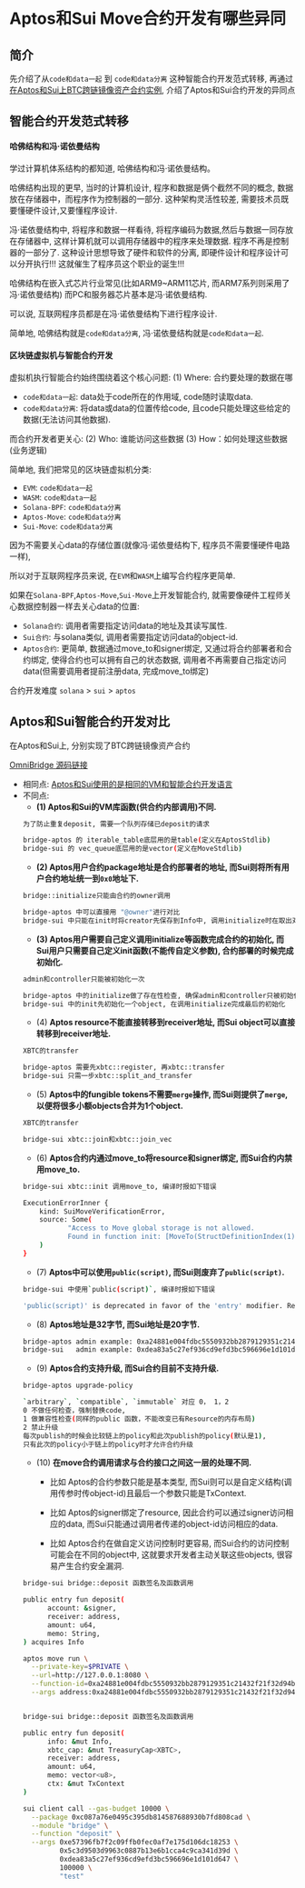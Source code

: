 # Aptos和Sui Move合约开发有哪些异同

## 简介
先介绍了从`code和data一起` 到 `code和data分离` 这种智能合约开发范式转移,
再通过[在Aptos和Sui上BTC跨链镜像资产合约实例](https://github.com/OmniBTC/OmniBridge), 介绍了Aptos和Sui合约开发的异同点

## 智能合约开发范式转移

#### 哈佛结构和冯·诺依曼结构
学过计算机体系结构的都知道, 哈佛结构和冯·诺依曼结构。

哈佛结构出现的更早, 当时的计算机设计, 程序和数据是俩个截然不同的概念,
数据放在存储器中，而程序作为控制器的一部分. 
这种架构灵活性较差, 需要技术员既要懂硬件设计,又要懂程序设计.

冯·诺依曼结构中, 将程序和数据一样看待, 将程序编码为数据,然后与数据一同存放在存储器中,
这样计算机就可以调用存储器中的程序来处理数据. 程序不再是控制器的一部分了.
这种设计思想导致了硬件和软件的分离, 即硬件设计和程序设计可以分开执行!!!
这就催生了程序员这个职业的诞生!!! 

哈佛结构在嵌入式芯片行业常见(比如ARM9~ARM11芯片, 而ARM7系列则采用了冯·诺依曼结构)
而PC和服务器芯片基本是冯·诺依曼结构.

可以说, 互联网程序员都是在冯·诺依曼结构下进行程序设计.

简单地, 哈佛结构就是`code和data分离`, 冯·诺依曼结构就是`code和data一起`.

#### 区块链虚拟机与智能合约开发

虚拟机执行智能合约始终围绕着这个核心问题:
(1) Where: 合约要处理的数据在哪
- `code和data一起`: data处于code所在的作用域, code随时读取data.
- `code和data分离`: 将data或data的位置传给code, 且code只能处理这些给定的数据(无法访问其他数据).

而合约开发者更关心:
(2) Who: 谁能访问这些数据
(3) How：如何处理这些数据(业务逻辑)

简单地, 我们把常见的区块链虚拟机分类:

- `EVM`: `code和data一起`
- `WASM`: `code和data一起`
- `Solana-BPF`: `code和data分离`
- `Aptos-Move`: `code和data分离`
- `Sui-Move`: `code和data分离`

因为不需要关心data的存储位置(就像冯·诺依曼结构下, 程序员不需要懂硬件电路一样),

所以对于互联网程序员来说, 在`EVM`和`WASM`上编写合约程序更简单.

如果在`Solana-BPF`,`Aptos-Move`,`Sui-Move`上开发智能合约, 
就需要像硬件工程师关心数据控制器一样去关心data的位置:

- `Solana合约`: 调用者需要指定访问data的地址及其读写属性.
- `Sui合约`: 与solana类似, 调用者需要指定访问data的object-id.
- `Aptos合约`: 更简单, 数据通过move_to和signer绑定, 又通过将合约部署者和合约绑定, 
  使得合约也可以拥有自己的状态数据, 调用者不再需要自己指定访问data(但需要调用者提前注册data, 完成move_to绑定)

合约开发难度 `solana` > `sui` > `aptos`

## Aptos和Sui智能合约开发对比
在Aptos和Sui上, 分别实现了BTC跨链镜像资产合约

[OmniBridge 源码链接](https://github.com/OmniBTC/OmniBridge)

- 相同点: [Aptos和Sui使用的是相同的VM和智能合约开发语言](https://github.com/move-language/move) 
- 不同点: 
  - **(1) Aptos和Sui的VM库函数(供合约内部调用)不同.**
  ```bash
  为了防止重复deposit, 需要一个队列存储已deposit的请求
  
  bridge-aptos 的 iterable_table底层用的是table(定义在AptosStdlib)
  bridge-sui 的 vec_queue底层用的是vector(定义在MoveStdlib)
  ```
  - **(2) Aptos用户合约package地址是合约部署者的地址, 而Sui则将所有用户合约地址统一到`0x0`地址下.**
  ```bash
  bridge::initialize只能由合约的owner调用
  
  bridge-aptos 中可以直接用 "@owner"进行对比
  bridge-sui 中只能在init时将creator先保存到Info中, 调用initialize时在取出对比
  ```
  - **(3) Aptos用户需要自己定义调用initialize等函数完成合约的初始化, 而Sui用户只需要自己定义init函数(不能传自定义参数), 合约部署的时候完成初始化.**
  ```bash
  admin和controller只能被初始化一次
  
  bridge-aptos 中的initialize做了存在性检查, 确保admin和controller只被初始化一次
  bridge-sui 中的init先初始化一个object, 在调用initialize完成最后的初始化
  ```
  - (4) **Aptos resource不能直接转移到receiver地址, 而Sui object可以直接转移到receiver地址.**
  ```bash
  XBTC的transfer
  
  bridge-aptos 需要先xbtc::register, 再xbtc::transfer
  bridge-sui 只需一步xbtc::split_and_transfer
  ```
  - (5) **Aptos中的fungible tokens不需要`merge`操作, 而Sui则提供了`merge`,以便将很多小额objects合并为1个object.**
  ```bash
  XBTC的transfer
  
  bridge-sui xbtc::join和xbtc::join_vec
  ```
  - (6) **Aptos合约内通过move_to将resource和signer绑定, 而Sui合约内禁用move_to.**
  ```bash
  bridge-sui xbtc::init 调用move_to, 编译时报如下错误
  
  ExecutionErrorInner { 
      kind: SuiMoveVerificationError, 
      source: Some(
             "Access to Move global storage is not allowed. 
             Found in function init: [MoveTo(StructDefinitionIndex(1))]"
      ) 
  }
  ```
  - (7) **Aptos中可以使用`public(script)`, 而Sui则废弃了`public(script)`.**
  ```bash
  bridge-sui 中使用`public(script)`, 编译时报如下错误
  
  'public(script)' is deprecated in favor of the 'entry' modifier. Replace with 'public entry'
  ```
  - (8) **Aptos地址是32字节, 而Sui地址是20字节.**
  ```bash
  bridge-aptos admin example: 0xa24881e004fdbc5550932bb2879129351c21432f21f32d94bf11603bebd9f5c0
  bridge-sui   admin example: 0xdea83a5c27ef936cd9efd3bc596696e1d101d647
  ```
  - (9) **Aptos合约支持升级, 而Sui合约目前不支持升级.**
  ```bash
  bridge-aptos upgrade-policy
  
  `arbitrary`, `compatible`, `immutable` 对应 0， 1，2
  0 不做任何检查，强制替换code,
  1 做兼容性检查(同样的public 函数，不能改变已有Resource的内存布局)
  2 禁止升级
  每次publish的时候会比较链上的policy和此次publish的policy(默认是1),
  只有此次的policy小于链上的policy时才允许合约升级
  ```
  - (10) **在move合约调用请求与合约接口之间这一层的处理不同.**
  
    - 比如 Aptos的合约参数只能是基本类型, 而Sui则可以是自定义结构(调用传参时传object-id)且最后一个参数只能是TxContext.
  
    - 比如 Aptos的signer绑定了resource, 因此合约可以通过signer访问相应的data, 而Sui只能通过调用者传递的object-id访问相应的data.
  
    - 比如 Aptos合约在做自定义访问控制时更容易, 而Sui合约的访问控制可能会在不同的object中, 这就要求开发者主动关联这些objects, 很容易产生合约安全漏洞.
  ```bash
  bridge-sui bridge::deposit 函数签名及函数调用
  
  public entry fun deposit(
        account: &signer,
        receiver: address,
        amount: u64,
        memo: String,
  ) acquires Info
  
  aptos move run \
    --private-key=$PRIVATE \
    --url=http://127.0.0.1:8080 \
    --function-id=0xa24881e004fdbc5550932bb2879129351c21432f21f32d94bf11603bebd9f5c0::bridge::deposit \
    --args address:0xa24881e004fdbc5550932bb2879129351c21432f21f32d94bf11603bebd9f5c0 u64:10000000 string:"test" \

  
  bridge-sui bridge::deposit 函数签名及函数调用
  
  public entry fun deposit(
        info: &mut Info,
        xbtc_cap: &mut TreasuryCap<XBTC>,
        receiver: address,
        amount: u64,
        memo: vector<u8>,
        ctx: &mut TxContext
  )
  
  sui client call --gas-budget 10000 \
    --package 0xc087a76e0495c395db814587688930b7fd808cad \
    --module "bridge" \
    --function "deposit" \
    --args 0xe57396fb7f2c09ffb0fec0af7e175d106dc18253 \
           0x5c3d9503d9963c0887b13e6b1cca4c9ca341d39d \
           0xdea83a5c27ef936cd9efd3bc596696e1d101d647 \
           100000 \
           "test"
  ```



